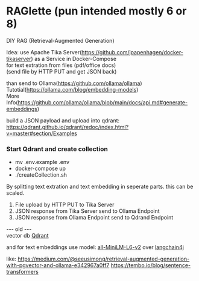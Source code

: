 # RAGlette (pun intended mostly 6 or 8)

DIY RAG (Retrieval-Augmented Generation)

Idea:
use Apache Tika Server(https://github.com/jpapenhagen/docker-tikaserver) as a Service in Docker-Compose<br>
for text extration from files (pdf/office docs)<br>
(send file by HTTP PUT and get JSON back)

than send to Ollama(https://github.com/ollama/ollama)<br>
Tutotial(https://ollama.com/blog/embedding-models)<br>
More Info(https://github.com/ollama/ollama/blob/main/docs/api.md#generate-embeddings)

build a JSON payload and upload into qdrant:<br>
https://qdrant.github.io/qdrant/redoc/index.html?v=master#section/Examples

### Start Qdrant and create collection 
- mv .env.example .env
- docker-compose up
- ./createCollection.sh


By splitting text extration and text embedding in seperate parts.
this can be scaled.

1. File upload by HTTP PUT to Tika Server
2. JSON response from Tika Server send to Ollama Endpoint
3. JSON response from Ollama Endpoint send to Qdrand Endpoint


--- old ---<br>
vector db [Qdrant](https://github.com/qdrant/qdrant)

and for text embeddings use model:
[all-MiniLM-L6-v2](https://huggingface.co/Xenova/all-MiniLM-L6-v2)
over [langchain4j](https://github.com/langchain4j/langchain4j)

like:
https://medium.com/@seeusimong/retrieval-augmented-generation-with-pgvector-and-ollama-e342967a0ff7
https://tembo.io/blog/sentence-transformers




